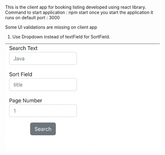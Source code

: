 This is the client app for booking listing developed using react library.
Command to start application : npm start 
once you start the application it runs on default port : 3000


Some UI validations are missing on client app
1. Use Dropdown instead of textField for SortField.

![Search Input](/images/SearchInput.png)




